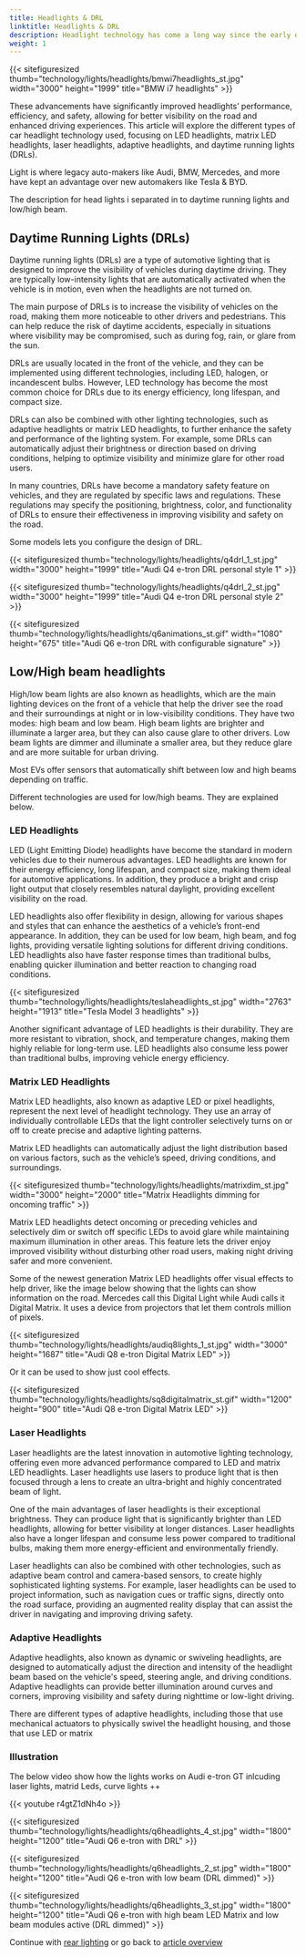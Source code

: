 ```yaml
---
title: Headlights & DRL
linktitle: Headlights & DRL
description: Headlight technology has come a long way since the early days of automotive lighting, evolving from basic incandescent bulbs to sophisticated LED, matrix LED, and laser headlights.
weight: 1
---
```

<!-- markdownlint-disable MD033 -->

{{< sitefiguresized thumb="technology/lights/headlights/bmwi7headlights_st.jpg" width="3000" height="1999" title="BMW i7 headlights" >}}

These advancements have significantly improved headlights’ performance, efficiency, and safety, allowing for better visibility on the road and enhanced driving experiences. This article will explore the different types of car headlight technology used, focusing on LED headlights, matrix LED headlights, laser headlights, adaptive headlights, and daytime running lights (DRLs).

Light is where legacy auto-makers like Audi, BMW, Mercedes, and more have kept an advantage over new automakers like Tesla & BYD.

The description for head lights i separated in to daytime running lights and low/high beam.

## Daytime Running Lights (DRLs)

Daytime running lights (DRLs) are a type of automotive lighting that is designed to improve the visibility of vehicles during daytime driving. They are typically low-intensity lights that are automatically activated when the vehicle is in motion, even when the headlights are not turned on.

The main purpose of DRLs is to increase the visibility of vehicles on the road, making them more noticeable to other drivers and pedestrians. This can help reduce the risk of daytime accidents, especially in situations where visibility may be compromised, such as during fog, rain, or glare from the sun.

DRLs are usually located in the front of the vehicle, and they can be implemented using different technologies, including LED, halogen, or incandescent bulbs. However, LED technology has become the most common choice for DRLs due to its energy efficiency, long lifespan, and compact size.

DRLs can also be combined with other lighting technologies, such as adaptive headlights or matrix LED headlights, to further enhance the safety and performance of the lighting system. For example, some DRLs can automatically adjust their brightness or direction based on driving conditions, helping to optimize visibility and minimize glare for other road users.

In many countries, DRLs have become a mandatory safety feature on vehicles, and they are regulated by specific laws and regulations. These regulations may specify the positioning, brightness, color, and functionality of DRLs to ensure their effectiveness in improving visibility and safety on the road.

Some models lets you configure the design of DRL.

{{< sitefiguresized thumb="technology/lights/headlights/q4drl_1_st.jpg" width="3000" height="1999" title="Audi Q4 e-tron DRL personal style 1" >}}

{{< sitefiguresized thumb="technology/lights/headlights/q4drl_2_st.jpg" width="3000" height="1999" title="Audi Q4 e-tron DRL personal style 2" >}}

{{< sitefiguresized thumb="technology/lights/headlights/q6animations_st.gif" width="1080" height="675" title="Audi Q6 e-tron DRL with configurable signature" >}}

## Low/High beam headlights

High/low beam lights are also known as headlights, which are the main lighting devices on the front of a vehicle that help the driver see the road and their surroundings at night or in low-visibility conditions. They have two modes: high beam and low beam. High beam lights are brighter and illuminate a larger area, but they can also cause glare to other drivers. Low beam lights are dimmer and illuminate a smaller area, but they reduce glare and are more suitable for urban driving.

Most EVs offer sensors that automatically shift between low and high beams depending on traffic.

Different technologies are used for low/high beams. They are explained below.

### LED Headlights

LED (Light Emitting Diode) headlights have become the standard in modern vehicles due to their numerous advantages. LED headlights are known for their energy efficiency, long lifespan, and compact size, making them ideal for automotive applications. In addition, they produce a bright and crisp light output that closely resembles natural daylight, providing excellent visibility on the road.

LED headlights also offer flexibility in design, allowing for various shapes and styles that can enhance the aesthetics of a vehicle’s front-end appearance. In addition, they can be used for low beam, high beam, and fog lights, providing versatile lighting solutions for different driving conditions. LED headlights also have faster response times than traditional bulbs, enabling quicker illumination and better reaction to changing road conditions.

{{< sitefiguresized thumb="technology/lights/headlights/teslaheadlights_st.jpg" width="2763" height="1913" title="Tesla Model 3 headlights" >}}

Another significant advantage of LED headlights is their durability. They are more resistant to vibration, shock, and temperature changes, making them highly reliable for long-term use. LED headlights also consume less power than traditional bulbs, improving vehicle energy efficiency.

### Matrix LED Headlights

Matrix LED headlights, also known as adaptive LED or pixel headlights, represent the next level of headlight technology. They use an array of individually controllable LEDs that the light controller selectively turns on or off to create precise and adaptive lighting patterns.

Matrix LED headlights can automatically adjust the light distribution based on various factors, such as the vehicle’s speed, driving conditions, and surroundings.

{{< sitefiguresized thumb="technology/lights/headlights/matrixdim_st.jpg" width="3000" height="2000" title="Matrix Headlights dimming for oncoming traffic" >}}

Matrix LED headlights detect oncoming or preceding vehicles and selectively dim or switch off specific LEDs to avoid glare while maintaining maximum illumination in other areas. This feature lets the driver enjoy improved visibility without disturbing other road users, making night driving safer and more convenient.

Some of the newest generation Matrix LED headlights offer visual effects to help driver, like the image below showing that the lights can show information on the road. Mercedes call this Digital Light while Audi calls it Digital Matrix.  It uses a device from projectors that let them controls million of pixels.

{{< sitefiguresized thumb="technology/lights/headlights/audiq8lights_1_st.jpg" width="3000" height="1687" title="Audi Q8 e-tron Digital Matrix LED" >}}

Or it can be used to show just cool effects.

{{< sitefiguresized thumb="technology/lights/headlights/sq8digitalmatrix_st.gif" width="1200" height="900" title="Audi Q8 e-tron Digital Matrix LED" >}}

### Laser Headlights

Laser headlights are the latest innovation in automotive lighting technology, offering even more advanced performance compared to LED and matrix LED headlights. Laser headlights use lasers to produce light that is then focused through a lens to create an ultra-bright and highly concentrated beam of light.

One of the main advantages of laser headlights is their exceptional brightness. They can produce light that is significantly brighter than LED headlights, allowing for better visibility at longer distances. Laser headlights also have a longer lifespan and consume less power compared to traditional bulbs, making them more energy-efficient and environmentally friendly.

Laser headlights can also be combined with other technologies, such as adaptive beam control and camera-based sensors, to create highly sophisticated lighting systems. For example, laser headlights can be used to project information, such as navigation cues or traffic signs, directly onto the road surface, providing an augmented reality display that can assist the driver in navigating and improving driving safety.

### Adaptive Headlights

Adaptive headlights, also known as dynamic or swiveling headlights, are designed to automatically adjust the direction and intensity of the headlight beam based on the vehicle's speed, steering angle, and driving conditions. Adaptive headlights can provide better illumination around curves and corners, improving visibility and safety during nighttime or low-light driving.

There are different types of adaptive headlights, including those that use mechanical actuators to physically swivel the headlight housing, and those that use LED or matrix

### Illustration

The below video show how the lights works on Audi e-tron GT inlcuding laser lights, matrid Leds, curve lights ++

{{< youtube r4gtZ1dNh4o >}}

{{< sitefiguresized thumb="technology/lights/headlights/q6headlights_4_st.jpg" width="1800" height="1200" title="Audi Q6 e-tron with DRL" >}}

{{< sitefiguresized thumb="technology/lights/headlights/q6headlights_2_st.jpg" width="1800" height="1200" title="Audi Q6 e-tron with low beam (DRL dimmed)" >}}

{{< sitefiguresized thumb="technology/lights/headlights/q6headlights_3_st.jpg" width="1800" height="1200" title="Audi Q6 e-tron with high beam LED Matrix and low beam modules active (DRL dimmed)" >}}

Continue with [rear lighting](../rearlights/) or go back to [article overview](../)
